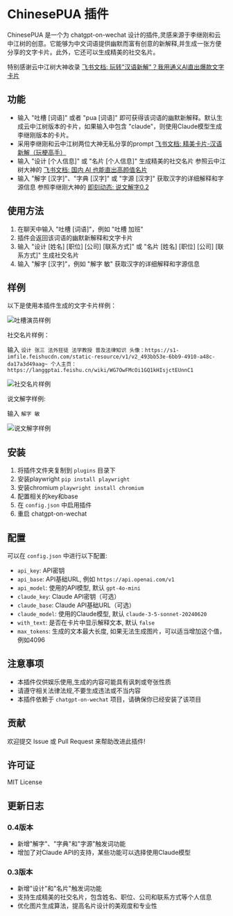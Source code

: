 # ChinesePUA 插件

ChinesePUA 是一个为 chatgpt-on-wechat 设计的插件,灵感来源于李继刚和云中江树的创意。它能够为中文词语提供幽默而富有创意的新解释,并生成一张方便分享的文字卡片。此外，它还可以生成精美的社交名片。

特别感谢云中江树大神收录 [飞书文档: 玩转"汉语新解"？我用通义AI直出爆款文字卡片](https://langgptai.feishu.cn/wiki/WKaEwX5LMirfJlkenf6cKGDGnJg)

## 功能

- 输入 "吐槽 [词语]" 或者 "pua [词语]" 即可获得该词语的幽默新解释。默认生成云中江树版本的卡片，如果输入中包含 "claude"，则使用Claude模型生成李继刚版本的卡片。
- 采用李继刚和云中江树两位大神无私分享的prompt [飞书文档: 精美卡片-汉语新解（玩梗高手）](https://tffyvtlai4.feishu.cn/wiki/HvkuwNcKxiqvLKk5o9rcRjfjn1u)
- 输入 "设计 [个人信息]" 或 "名片 [个人信息]" 生成精美的社交名片 参照云中江树大神的 [飞书文档: 国内 AI 也能直出高颜值名片](https://langgptai.feishu.cn/wiki/WG7OwFMcOi1GQ1kHIsjctEUnnC1)
- 输入 "解字 [汉字]"、"字典 [汉字]" 或 "字源 [汉字]" 获取汉字的详细解释和字源信息 参照李继刚大神的 [即刻动态: 说文解字0.2](https://m.okjike.com/originalPosts/66e832842cacf9416a2500bf?s=eyJ1IjoiNjRiNWY5YzliOGM3NWExYmI4Nzk4OGQ0In0%3D)

## 使用方法

1. 在聊天中输入 "吐槽 [词语]"，例如 "吐槽 加班"
2. 插件会返回该词语的幽默新解释和文字卡片
3. 输入 "设计 [姓名] [职位] [公司] [联系方式]" 或 "名片 [姓名] [职位] [公司] [联系方式]" 生成社交名片
4. 输入 "解字 [汉字]"，例如 "解字 敏" 获取汉字的详细解释和字源信息

## 样例

以下是使用本插件生成的文字卡片样例：

![吐槽演员样例](images/example1.jpg)

社交名片样例：

输入 `设计 张三 法外狂徒 法学教授 普及法律知识 头像：https://s1-imfile.feishucdn.com/static-resource/v1/v2_493bb53e-6bb9-4910-a48c-da17a3d49aag~ 个人主页：https://langgptai.feishu.cn/wiki/WG7OwFMcOi1GQ1kHIsjctEUnnC1`

![社交名片样例](images/example2.jpg)

说文解字样例:

输入 `解字 敏`

![说文解字样例](images/example3.png)

## 安装

1. 将插件文件夹复制到 `plugins` 目录下
2. 安装playwright `pip install playwright`
3. 安装chromium `playwright install chromium`
4. 配置相关的key和base
4. 在 `config.json` 中启用插件
5. 重启 chatgpt-on-wechat

## 配置

可以在 `config.json` 中进行以下配置:

- `api_key`: API密钥
- `api_base`: API基础URL, 例如 `https://api.openai.com/v1`
- `api_model`: 使用的API模型, 默认 `gpt-4o-mini`
- `claude_key`: Claude API密钥（可选）
- `claude_base`: Claude API基础URL（可选）
- `claude_model`: 使用的Claude模型, 默认 `claude-3-5-sonnet-20240620`
- `with_text`: 是否在卡片中显示解释文本, 默认 `false`
- `max_tokens`: 生成的文本最大长度, 如果无法生成图片，可以适当增加这个值，例如4096

## 注意事项

- 本插件仅供娱乐使用,生成的内容可能具有讽刺或夸张性质
- 请遵守相关法律法规,不要生成违法或不当内容
- 本插件依赖于 `chatgpt-on-wechat` 项目，请确保你已经安装了该项目

## 贡献

欢迎提交 Issue 或 Pull Request 来帮助改进此插件!

## 许可证

MIT License

## 更新日志

### 0.4版本
- 新增"解字"、"字典"和"字源"触发词功能
- 增加了对Claude API的支持，某些功能可以选择使用Claude模型

### 0.3版本
- 新增"设计"和"名片"触发词功能
- 支持生成精美的社交名片，包含姓名、职位、公司和联系方式等个人信息
- 优化图片生成算法，提高名片设计的美观度和专业性
